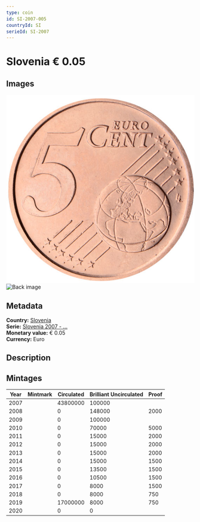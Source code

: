 ```yaml
---
type: coin
id: SI-2007-005
countryId: SI
serieId: SI-2007
---
```


# Slovenia € 0.05

## Images

![Front image](../../../img/common-2007-005.png) ![Back image](img/slovenia-2007-005.png)

## Metadata

**Country:** [Slovenia](../index.md)\
**Serie:** [Slovenia 2007 - ...](index.md)\
**Monetary value:** € 0.05\
**Currency:** Euro

## Description


## Mintages

| Year | Mintmark | Circulated | Brilliant Uncirculated | Proof |
| ---- | -------- | ---------- | ---------------------- | ----- |
| 2007 |  | 43800000| 100000 |  |
| 2008 |  | 0| 148000 | 2000 |
| 2009 |  | 0| 100000 |  |
| 2010 |  | 0| 70000 | 5000 |
| 2011 |  | 0| 15000 | 2000 |
| 2012 |  | 0| 15000 | 2000 |
| 2013 |  | 0| 15000 | 2000 |
| 2014 |  | 0| 15000 | 1500 |
| 2015 |  | 0| 13500 | 1500 |
| 2016 |  | 0| 10500 | 1500 |
| 2017 |  | 0| 8000 | 1500 |
| 2018 |  | 0| 8000 | 750 |
| 2019 |  | 17000000| 8000 | 750 |
| 2020 |  | 0| 0 |  |
